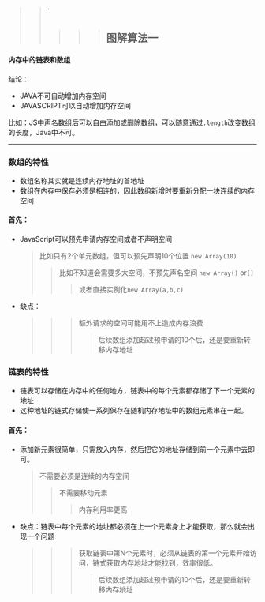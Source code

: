 > > `
> >
> > > > > ## 图解算法一
#### 内存中的链表和数组
 结论：
 * JAVA不可自动增加内存空间
 * JAVASCRIPT可以自动增加内存空间

比如：JS中声名数组后可以自由添加或删除数组，可以随意通过`.length`改变数组的长度，Java中不可。
***
   ### 数组的特性
- 数组名称其实就是连续内存地址的首地址
- 数组在内存中保存必须是相连的，因此数组新增时要重新分配一块连续的内存空间


#### 首先：
- JavaScript可以预先申请内存空间或者不声明空间
  > 比如只有2个单元数组，但可以预先声明10个位置 `new Array(10)` 
  >>比如不知道会需要多大空间，不预先声名空间 `new Array()` or`[]`
  >>>或者直接实例化`new Array(a,b,c)` 
- 缺点：
    >>> 额外请求的空间可能用不上造成内存浪费 
    >>>>后续数组添加超过预申请的10个后，还是要重新转移内存地址
### 链表的特性
- 链表可以存储在内存中的任何地方，链表中的每个元素都存储了下一个元素的地址
- 这种地址的链式存储使一系列保存在随机内存地址中的数组元素串在一起。
#### 首先：
- 添加新元素很简单，只需放入内存，然后把它的地址存储到前一个元素中去即可。
  > 不需要必须是连续的内存空间 
  >>不需要移动元素
  >>>内存利用率更高
- 缺点：链表中每个元素的地址都必须在上一个元素身上才能获取，那么就会出现一个问题
    >>> 获取链表中第N个元素时，必须从链表的第一个元素开始访问，链式获取内存地址才能找到，效率很低。 
    >>>>后续数组添加超过预申请的10个后，还是要重新转移内存地址
